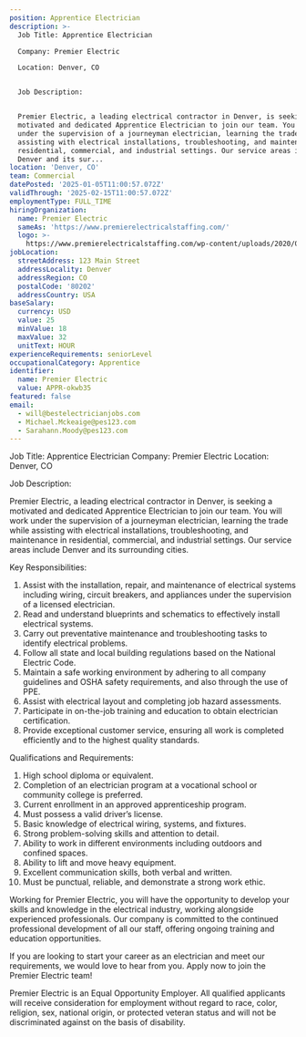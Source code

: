 ```yaml
---
position: Apprentice Electrician
description: >-
  Job Title: Apprentice Electrician

  Company: Premier Electric

  Location: Denver, CO


  Job Description:


  Premier Electric, a leading electrical contractor in Denver, is seeking a
  motivated and dedicated Apprentice Electrician to join our team. You will work
  under the supervision of a journeyman electrician, learning the trade while
  assisting with electrical installations, troubleshooting, and maintenance in
  residential, commercial, and industrial settings. Our service areas include
  Denver and its sur...
location: 'Denver, CO'
team: Commercial
datePosted: '2025-01-05T11:00:57.072Z'
validThrough: '2025-02-15T11:00:57.072Z'
employmentType: FULL_TIME
hiringOrganization:
  name: Premier Electric
  sameAs: 'https://www.premierelectricalstaffing.com/'
  logo: >-
    https://www.premierelectricalstaffing.com/wp-content/uploads/2020/05/Premier-Electrical-Staffing-logo.png
jobLocation:
  streetAddress: 123 Main Street
  addressLocality: Denver
  addressRegion: CO
  postalCode: '80202'
  addressCountry: USA
baseSalary:
  currency: USD
  value: 25
  minValue: 18
  maxValue: 32
  unitText: HOUR
experienceRequirements: seniorLevel
occupationalCategory: Apprentice
identifier:
  name: Premier Electric
  value: APPR-okwb35
featured: false
email:
  - will@bestelectricianjobs.com
  - Michael.Mckeaige@pes123.com
  - Sarahann.Moody@pes123.com
---
```




Job Title: Apprentice Electrician
Company: Premier Electric
Location: Denver, CO

Job Description:

Premier Electric, a leading electrical contractor in Denver, is seeking a motivated and dedicated Apprentice Electrician to join our team. You will work under the supervision of a journeyman electrician, learning the trade while assisting with electrical installations, troubleshooting, and maintenance in residential, commercial, and industrial settings. Our service areas include Denver and its surrounding cities.

Key Responsibilities:

1. Assist with the installation, repair, and maintenance of electrical systems including wiring, circuit breakers, and appliances under the supervision of a licensed electrician.
2. Read and understand blueprints and schematics to effectively install electrical systems.
3. Carry out preventative maintenance and troubleshooting tasks to identify electrical problems.
4. Follow all state and local building regulations based on the National Electric Code.
5. Maintain a safe working environment by adhering to all company guidelines and OSHA safety requirements, and also through the use of PPE.
6. Assist with electrical layout and completing job hazard assessments.
7. Participate in on-the-job training and education to obtain electrician certification.
8. Provide exceptional customer service, ensuring all work is completed efficiently and to the highest quality standards.

Qualifications and Requirements:

1. High school diploma or equivalent. 
2. Completion of an electrician program at a vocational school or community college is preferred.
3. Current enrollment in an approved apprenticeship program.
4. Must possess a valid driver’s license.
5. Basic knowledge of electrical wiring, systems, and fixtures.
6. Strong problem-solving skills and attention to detail.
7. Ability to work in different environments including outdoors and confined spaces.
8. Ability to lift and move heavy equipment.
9. Excellent communication skills, both verbal and written.
10. Must be punctual, reliable, and demonstrate a strong work ethic.

Working for Premier Electric, you will have the opportunity to develop your skills and knowledge in the electrical industry, working alongside experienced professionals. Our company is committed to the continued professional development of all our staff, offering ongoing training and education opportunities. 

If you are looking to start your career as an electrician and meet our requirements, we would love to hear from you. Apply now to join the Premier Electric team!

Premier Electric is an Equal Opportunity Employer. All qualified applicants will receive consideration for employment without regard to race, color, religion, sex, national origin, or protected veteran status and will not be discriminated against on the basis of disability.
